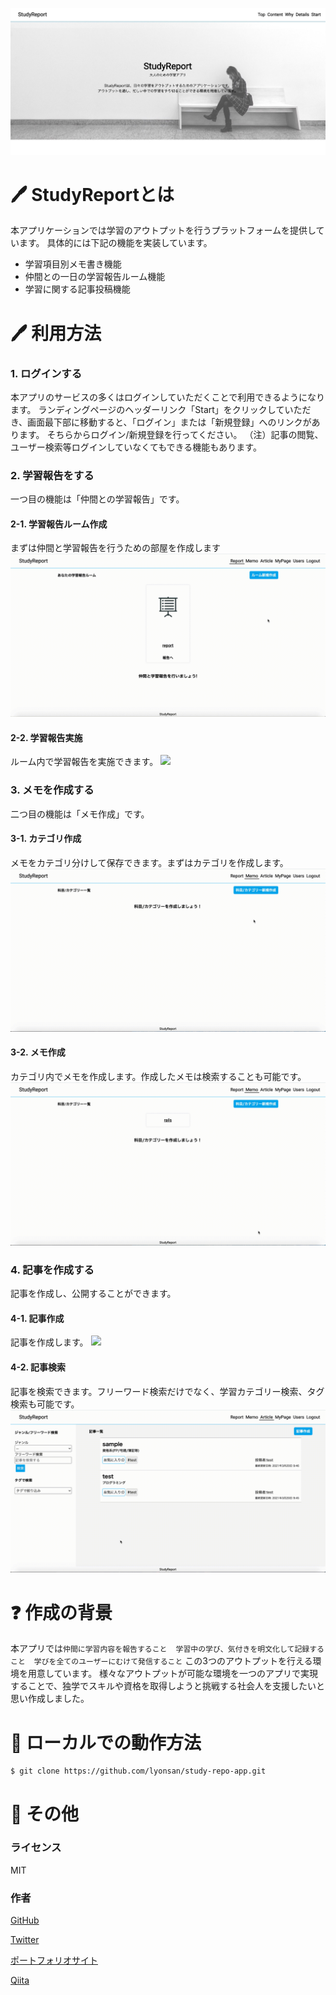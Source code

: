 ![](/app/assets/images/app-landing.jpeg)
# 🖊️ StudyReportとは
本アプリケーションでは学習のアウトプットを行うプラットフォームを提供しています。
具体的には下記の機能を実装しています。
- 学習項目別メモ書き機能
- 仲間との一日の学習報告ルーム機能
- 学習に関する記事投稿機能


# 🖊️ 利用方法
### 1. ログインする
本アプリのサービスの多くはログインしていただくことで利用できるようになります。
ランディングページのヘッダーリンク「Start」をクリックしていただき、画面最下部に移動すると、「ログイン」または「新規登録」へのリンクがあります。
そちらからログイン/新規登録を行ってください。
（注）記事の閲覧、ユーザー検索等ログインしていなくてもできる機能もあります。

### 2. 学習報告をする
一つ目の機能は「仲間との学習報告」です。
#### 2-1. 学習報告ルーム作成
まずは仲間と学習報告を行うための部屋を作成します
![](/public/images/create_room.gif)
#### 2-2. 学習報告実施
ルーム内で学習報告を実施できます。
![](/public/images/create_report.gif)

### 3. メモを作成する
二つ目の機能は「メモ作成」です。
#### 3-1. カテゴリ作成
メモをカテゴリ分けして保存できます。まずはカテゴリを作成します。
![](/public/images/create_subject2.gif)
#### 3-2. メモ作成
カテゴリ内でメモを作成します。作成したメモは検索することも可能です。
![](/public/images/create_memo2.gif)

### 4. 記事を作成する
記事を作成し、公開することができます。
#### 4-1. 記事作成
記事を作成します。
![](/public/images/create_article2.gif)
#### 4-2. 記事検索
記事を検索できます。フリーワード検索だけでなく、学習カテゴリー検索、タグ検索も可能です。
![](/public/images/search_article.gif)

# ❓ 作成の背景
本アプリでは`仲間に学習内容を報告すること`　`学習中の学び、気付きを明文化して記録すること`　`学びを全てのユーザーにむけて発信すること`
この3つのアウトプットを行える環境を用意しています。
様々なアウトプットが可能な環境を一つのアプリで実現することで、独学でスキルや資格を取得しようと挑戦する社会人を支援したいと思い作成しました。

# 🔧 ローカルでの動作方法
```
$ git clone https://github.com/lyonsan/study-repo-app.git
```

# 📝 その他
### ライセンス
MIT
### 作者
<p><a href="https://github.com/lyonsan" target="_blank">GitHub</a></p>
<p><a href="https://twitter.com/miro_prog_" target="_blank">Twitter</a></p>
<p><a href="https://miro-p-site.netlify.app/" target="_blank">ポートフォリオサイト</a></p>
<p><a href="https://qiita.com/lyonsan" target="_blank">Qiita</a></p>
